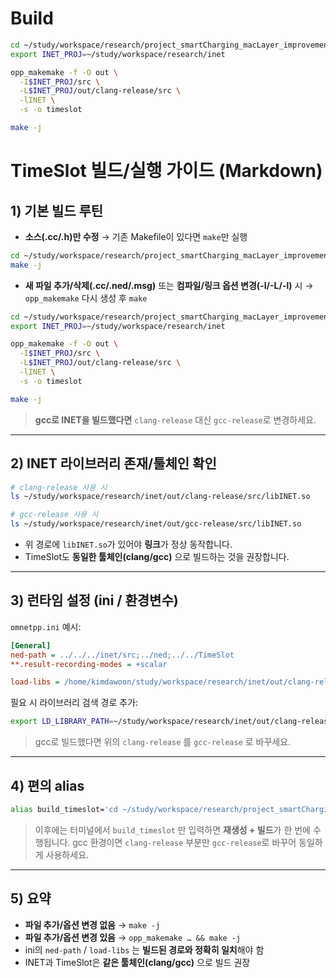 # Build 

```bash
cd ~/study/workspace/research/project_smartCharging_macLayer_improvement/TimeSlot
export INET_PROJ=~/study/workspace/research/inet

opp_makemake -f -O out \
  -I$INET_PROJ/src \
  -L$INET_PROJ/out/clang-release/src \
  -lINET \
  -s -o timeslot

make -j
```


# TimeSlot 빌드/실행 가이드 (Markdown)

## 1) 기본 빌드 루틴

* **소스(.cc/.h)만 수정** → 기존 Makefile이 있다면 `make`만 실행

```bash
cd ~/study/workspace/research/project_smartCharging_macLayer_improvement/TimeSlot
make -j
```

* **새 파일 추가/삭제(.cc/.ned/.msg)** 또는 **컴파일/링크 옵션 변경(-I/-L/-l)** 시 → `opp_makemake` 다시 생성 후 `make`

```bash
cd ~/study/workspace/research/project_smartCharging_macLayer_improvement/TimeSlot
export INET_PROJ=~/study/workspace/research/inet

opp_makemake -f -O out \
  -I$INET_PROJ/src \
  -L$INET_PROJ/out/clang-release/src \
  -lINET \
  -s -o timeslot

make -j
```

> **gcc로 INET을 빌드했다면** `clang-release` 대신 `gcc-release`로 변경하세요.

---

## 2) INET 라이브러리 존재/툴체인 확인

```bash
# clang-release 사용 시
ls ~/study/workspace/research/inet/out/clang-release/src/libINET.so

# gcc-release 사용 시
ls ~/study/workspace/research/inet/out/gcc-release/src/libINET.so
```

* 위 경로에 `libINET.so`가 있어야 **링크**가 정상 동작합니다.
* TimeSlot도 **동일한 툴체인(clang/gcc)** 으로 빌드하는 것을 권장합니다.

---

## 3) 런타임 설정 (ini / 환경변수)

`omnetpp.ini` 예시:

```ini
[General]
ned-path = ../../../inet/src;../ned;../../TimeSlot
**.result-recording-modes = +scalar

load-libs = /home/kimdawoon/study/workspace/research/inet/out/clang-release/src/INET:/home/kimdawoon/study/workspace/research/project_smartCharging_macLayer_improvement/TimeSlot/out/clang-release/src/libtimeslot
```

필요 시 라이브러리 검색 경로 추가:

```bash
export LD_LIBRARY_PATH=~/study/workspace/research/inet/out/clang-release/src:~/study/workspace/research/project_smartCharging_macLayer_improvement/TimeSlot/out/clang-release/src:$LD_LIBRARY_PATH
```

> gcc로 빌드했다면 위의 `clang-release` 를 `gcc-release` 로 바꾸세요.

---

## 4) 편의 alias

```bash
alias build_timeslot='cd ~/study/workspace/research/project_smartCharging_macLayer_improvement/TimeSlot && export INET_PROJ=~/study/workspace/research/inet && opp_makemake -f -O out -I$INET_PROJ/src -L$INET_PROJ/out/clang-release/src -lINET -s -o timeslot && make -j'
```

> 이후에는 터미널에서 `build_timeslot` 만 입력하면 **재생성 + 빌드**가 한 번에 수행됩니다.
> gcc 환경이면 `clang-release` 부분만 `gcc-release`로 바꾸어 동일하게 사용하세요.

---

## 5) 요약

* **파일 추가/옵션 변경 없음** → `make -j`
* **파일 추가/옵션 변경 있음** → `opp_makemake … && make -j`
* ini의 `ned-path` / `load-libs` 는 **빌드된 경로와 정확히 일치**해야 함
* INET과 TimeSlot은 **같은 툴체인(clang/gcc)** 으로 빌드 권장
